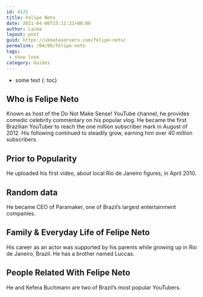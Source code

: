 ```yaml
---
id: 4125
title: Felipe Neto
date: 2021-04-06T15:12:31+00:00
author: Laima
layout: post
guid: https://ukdataservers.com/felipe-neto/
permalink: /04/06/felipe-neto
tags:
 - show love
category: Guides
---
```


* some text
{: toc}


## Who is Felipe Neto
                  
                  
                  
Known as host of the Do Not Make Sense! YouTube channel, he provides comedic celebrity commentary on his popular vlog. He became the first Brazilian YouTuber to reach the one million subscriber mark in August of 2012. His following continued to steadily grow, earning him over 40 million subscribers.
                  
              
            
              
            
                
                
                
## Prior to Popularity
                  
                  
                  
He uploaded his first video, about local Rio de Janeiro figures, in April 2010.
                  
              
            
              
            
                
                
                
## Random data
                  
                  
                  
He became CEO of Paramaker, one of Brazil&#8217;s largest entertainment companies.
                  
              
            
              
            
                
                
                
## Family & Everyday Life of Felipe Neto
                  
                  
                  
His career as an actor was supported by his parents while growing up in Rio de Janeiro, Brazil. He has a brother named Luccas.
                  
              
            
              
            
                
                
                
## People Related With Felipe Neto
                  
                  
                  
He and Kefera Buchmann are two of Brazil&#8217;s most popular YouTubers. 
                  
              
            
              
            
                
              
            
              
              
            
            
              
            
          
          
          